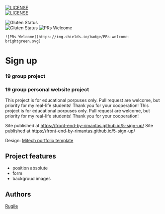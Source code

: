 [![LICENSE](https://img.shields.io/badge/license-MIT-blue.svg?style=flat-square)](https://github.com/belauzas/HTML5-website-template/blob/master/LICENSE.md)	
[![LICENSE](https://img.shields.io/badge/license-MIT-blue.svg?style=flat-square)](https://github.com/belauzas/HTML5-website-template/blob/master/LICENSE.md)

![Gluten Status](https://img.shields.io/badge/Gluten-Free-green.svg)	
![Gluten Status](https://img.shields.io/badge/Gluten-Free-green.svg)
![PRs Welcome](https://img.shields.io/badge/PRs-welcome-brightgreen.svg)

	![PRs Welcome](https://img.shields.io/badge/PRs-welcome-brightgreen.svg)

# Sign up
### 19 group project	
### 19 group personal website project

This project is for educational porpuses only. Pull request are welcome, but priority for my real-life students! Thank you for your cooperation!	This project is for educational porpuses only. Pull request are welcome, but priority for my real-life students! Thank you for your cooperation!

Site published at https://front-end-by-rimantas.github.io/5-sign-up/	Site published at https://front-end-by-rimantas.github.io/5-sign-up/

Design: [Mitech portfolio template](https://demo.hasthemes.com/mitech-preview/index-infotechno.html)

## Project features
- position absolute
- form
- backgroud images

## Authors
[Rugile](https://github.com/rudzyl)
